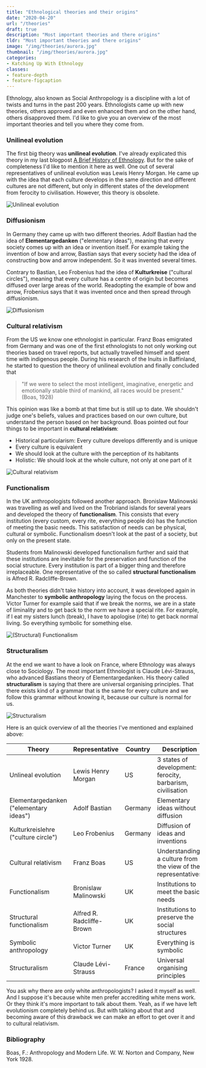 ```yaml
---
title: "Ethnological theories and their origins"
date: "2020-04-20"
url: "/theories"
draft: true
description: "Most important theories and there origins"
tldr: "Most important theories and there origins"
image: "/img/theories/aurora.jpg"
thumbnail: "/img/theories/aurora.jpg"
categories:
- Katching Up With Ethnology
classes: 
- feature-depth
- feature-figcaption
---
```

Ethnology, also known as Social Anthropology is a discipline with a lot of twists and turns in the past 200 years. Ethnologists came up with new theories, others approved and even enhanced them and on the other hand, others disapproved them. I'd like to give you an overview of the most important theories and tell you where they come from.

<!--more-->

### Unilineal evolution

The first big theory was **unilineal evolution**. I've already explicated this theory in my last blogpost [A Brief History of Ethnology](http://www.katchblog.com/history/). But for the sake of completeness I'd like to mention it here as well. One out of several representatives of unilineal evolution was Lewis Henry Morgan. He came up with the idea that each culture develops in the same direction and different cultures are not different, but only in different states of the development from ferocity to civilisation. However, this theory is obsolete. 

![Unilineal evolution](/img/theories/evolutionism.png)

### Diffusionism

In Germany they came up with two different theories. Adolf Bastian had the idea of **Elementargedanken** ("elementary ideas"), meaning that every society comes up with an idea or invention itself. For example taking the invention of bow and arrow, Bastian says that every society had the idea of constructing bow and arrow independent. So it was invented several times.

Contrary to Bastian, Leo Frobenius had the idea of **Kulturkreise** ("cultural circles"), meaning that every culture has a centre of origin but becomes diffused over large areas of the world. Readopting the example of bow and arrow, Frobenius says that it was invented once and then spread through diffusionism.

![Diffusionism](/img/theories/diffusionism.png)

### Cultural relativism

From the US we know one ethnologist in particular. Franz Boas emigrated from Germany and was one of the first ethnologists to not only working out theories based on travel reports, but actually travelled himself and spent time with indigenous people. During his research of the Inuits in Baffinland, he started to question the theory of unilineal evolution and finally concluded that

>"If we were to select the most intelligent, imaginative, energetic and emotionally stable third of mankind, all races would be present." (Boas, 1928)

This opinion was like a bomb at that time but is still up to date. We shouldn't judge one's beliefs, values and practices based on our own culture, but understand the person based on her background. Boas pointed out four things to be important in **cultural relativism**:

- Historical particularism: Every culture develops differently and is unique
- Every culture is equivalent
- We should look at the culture with the perception of its habitants
- Holistic: We should look at the whole culture, not only at one part of it

![Cultural relativism](/img/theories/relativism.png)

### Functionalism

In the UK anthropologists followed another approach. Bronislaw Malinowski was travelling as well and lived on the Trobriand islands for several years and developed the theory of **functionalism**. This consists that every institution (every custom, every rite, everything people do) has the function of meeting the basic needs. This satisfaction of needs can be physical, cultural or symbolic. Functionalism doesn't look at the past of a society, but only on the present state. 

Students from Malinowski developed functionalism further and said that these institutions are inevitable for the preservation and function of the social structure. Every institution is part of a bigger thing and therefore irreplaceable. One representative of the so called **structural functionalism** is Alfred R. Radcliffe-Brown.

As both theories didn't take history into account, it was developed again in Manchester to **symbolic anthropology** laying the focus on the process. Victor Turner for example said that if we break the norms, we are in a state of liminality and to get back to the norm we have a special rite. For example, if I eat my sisters lunch (break), I have to apologise (rite) to get back normal living. So everything symbolic for something else.

![(Structural) Functionalism](/img/theories/functionalism.png)

### Structuralism

At the end we want to have a look on France, where Ethnology was always close to Sociology. The most important Ethnologist is Claude Lévi-Strauss, who advanced Bastians theory of Elementargedanken. His theory called **structuralism** is saying that there are universal organising principles. That there exists kind of a grammar that is the same for every culture and we follow this grammar without knowing it, because our culture is normal for us.

![Structuralism](/img/theories/structuralism.png)

Here is an quick overview of all the theories I've mentioned and explained above:

| Theory | Representative | Country | Description|
|---|---|---|---|
|Unlineal evolution | Lewis Henry Morgan | US | 3 states of development: ferocity, barbarism, civilisation |
|Elementargedanken ("elementary ideas")| Adolf Bastian | Germany | Elementary ideas without diffusion |
|Kulturkreislehre ("culture circle") | Leo Frobenius | Germany | Diffusion of ideas and inventions |
|Cultural relativism | Franz Boas | US | Understanding a culture from the view of the representatives |
|Functionalism | Bronislaw Malinowski | UK | Institutions to meet the basic needs |
|Structural functionalism | Alfred R. Radcliffe-Brown | UK | Institutions to preserve the social structures |
|Symbolic anthropology | Victor Turner | UK | Everything is symbolic |
|Structuralism | Claude Lévi-Strauss | France | Universal organising principles |

You ask why there are only white anthropologists? I asked it myself as well. And I suppose it's because white men prefer accrediting white mens work. Or they think it's more important to talk about them. Yeah, as if we have left evolutionism completely behind us. But with talking about that and becoming aware of this drawback we can make an effort to get over it and to cultural relativism.

### Bibliography

Boas, F.: Anthropology and Modern Life. W. W. Norton and Company, New York 1928.